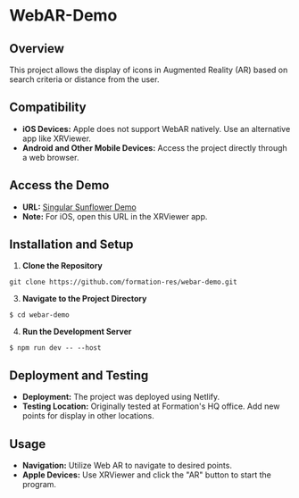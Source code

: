 # WebAR-Demo

## Overview
This project allows the display of icons in Augmented Reality (AR) based on search criteria or distance from the user. 

## Compatibility
- **iOS Devices:** Apple does not support WebAR natively. Use an alternative app like XRViewer.
- **Android and Other Mobile Devices:** Access the project directly through a web browser.

## Access the Demo
- **URL:** [Singular Sunflower Demo](https://singular-sunflower-5e6846.netlify.app/)
- **Note:** For iOS, open this URL in the XRViewer app.

## Installation and Setup
1. **Clone the Repository**
```shell
git clone https://github.com/formation-res/webar-demo.git
```


3. **Navigate to the Project Directory**
```shell
$ cd webar-demo
```


4. **Run the Development Server**
```shell
$ npm run dev -- --host
```


## Deployment and Testing
- **Deployment:** The project was deployed using Netlify.
- **Testing Location:** Originally tested at Formation's HQ office. Add new points for display in other locations.

## Usage
- **Navigation:** Utilize Web AR to navigate to desired points.
- **Apple Devices:** Use XRViewer and click the "AR" button to start the program.
